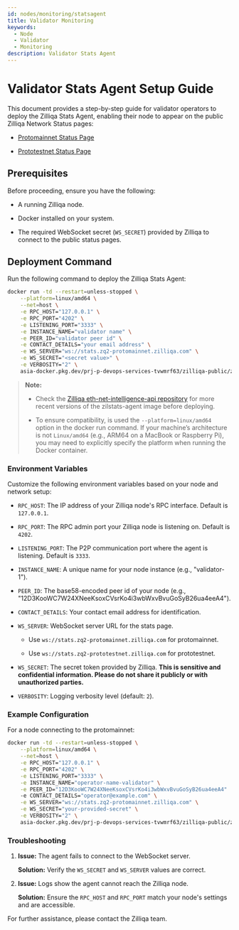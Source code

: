 ```yaml
---
id: nodes/monitoring/statsagent
title: Validator Monitoring 
keywords:
  - Node
  - Validator
  - Monitoring
description: Validator Stats Agent 
---
```


# Validator Stats Agent Setup Guide

This document provides a step-by-step guide for validator operators to deploy the Zilliqa Stats Agent, enabling their node to appear on the public Zilliqa Network Status pages:

- [Protomainnet Status Page](https://stats.zq2-protomainnet.zilliqa.com/)

- [Prototestnet Status Page](https://stats.zq2-prototestnet.zilliqa.com/)

## Prerequisites

Before proceeding, ensure you have the following:

- A running Zilliqa node.

- Docker installed on your system.

- The required WebSocket secret (`WS_SECRET`) provided by Zilliqa to connect to the public status pages.

## Deployment Command

Run the following command to deploy the Zilliqa Stats Agent:

```bash
docker run -td --restart=unless-stopped \
    --platform=linux/amd64 \
    --net=host \
    -e RPC_HOST="127.0.0.1" \
    -e RPC_PORT="4202" \
    -e LISTENING_PORT="3333" \
    -e INSTANCE_NAME="validator name" \
    -e PEER_ID="validator peer id" \
    -e CONTACT_DETAILS="your email address" \
    -e WS_SERVER="ws://stats.zq2-protomainnet.zilliqa.com" \
    -e WS_SECRET="<secret value>" \
    -e VERBOSITY="2" \
    asia-docker.pkg.dev/prj-p-devops-services-tvwmrf63/zilliqa-public/zilstats-agent:v0.0.9
```

> **Note:** 
>
> - Check the [Zilliqa eth-net-intelligence-api repository](https://github.com/Zilliqa/eth-net-intelligence-api) for more recent versions of the zilstats-agent image before deploying.
>
> - To ensure compatibility, is used the `--platform=linux/amd64` option in the docker run command. If your machine’s architecture is not `Linux/amd64` (e.g., ARM64 on a MacBook or Raspberry Pi), you may need to explicitly specify the platform when running the Docker container.

### Environment Variables

Customize the following environment variables based on your node and network setup:

- `RPC_HOST`: The IP address of your Zilliqa node's RPC interface. Default is `127.0.0.1`.

- `RPC_PORT`: The RPC admin port your Zilliqa node is listening on. Default is `4202`.

- `LISTENING_PORT`: The P2P communication port where the agent is listening. Default is `3333`.

- `INSTANCE_NAME`: A unique name for your node instance (e.g., "validator-1").
  
- `PEER_ID`: The base58-encoded peer id of your node (e.g., "12D3KooWC7W24XNeeKsoxCVsrKo4i3wbWxvBvuGoSyB26ua4eeA4").

- `CONTACT_DETAILS`: Your contact email address for identification.

- `WS_SERVER`: WebSocket server URL for the stats page.

    - Use `ws://stats.zq2-protomainnet.zilliqa.com` for protomainnet.

    - Use `ws://stats.zq2-prototestnet.zilliqa.com` for prototestnet.

- `WS_SECRET`: The secret token provided by Zilliqa. **This is sensitive and confidential information. Please do not share it publicly or with unauthorized parties.**

- `VERBOSITY`: Logging verbosity level (default: `2`).


### Example Configuration

For a node connecting to the protomainnet:

```bash
docker run -td --restart=unless-stopped \
    --platform=linux/amd64 \
    --net=host \
    -e RPC_HOST="127.0.0.1" \
    -e RPC_PORT="4202" \
    -e LISTENING_PORT="3333" \
    -e INSTANCE_NAME="operator-name-validator" \
    -e PEER_ID="12D3KooWC7W24XNeeKsoxCVsrKo4i3wbWxvBvuGoSyB26ua4eeA4"
    -e CONTACT_DETAILS="operator@example.com" \
    -e WS_SERVER="ws://stats.zq2-protomainnet.zilliqa.com" \
    -e WS_SECRET="your-provided-secret" \
    -e VERBOSITY="2" \
    asia-docker.pkg.dev/prj-p-devops-services-tvwmrf63/zilliqa-public/zilstats-agent:v0.0.9
```

### Troubleshooting

1. **Issue:** The agent fails to connect to the WebSocket server.

    **Solution:** Verify the `WS_SECRET` and `WS_SERVER` values are correct.

2. **Issue:** Logs show the agent cannot reach the Zilliqa node.

    **Solution:** Ensure the `RPC_HOST` and `RPC_PORT` match your node's settings and are accessible.

For further assistance, please contact the Zilliqa team.
